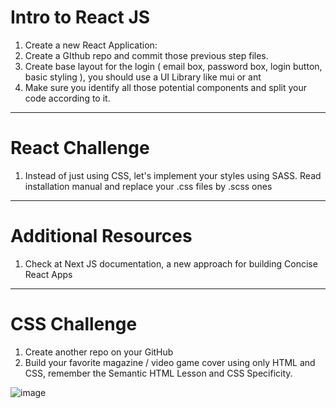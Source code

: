 # Intro to React JS

1. Create a new React Application:
2. Create a GIthub repo and commit those previous step files.
3. Create base layout for the login ( email box, password box, login button, basic styling ), you should use a UI Library like mui or ant
4. Make sure you identify all those potential components and split your code according to it.

_____
# React Challenge

1. Instead of just using CSS, let's implement your styles using SASS. Read installation manual and replace your .css files by .scss ones
____

# Additional Resources
1. Check at Next JS documentation, a new approach for building Concise React Apps
___

# CSS Challenge

1. Create another repo on your GitHub
2. Build your favorite magazine / video game cover using only HTML and CSS, remember the Semantic HTML Lesson and CSS Specificity.

![image](https://user-images.githubusercontent.com/54339107/191625121-4ea71b38-6e5e-4cac-8c7b-137cda112f6f.png)
